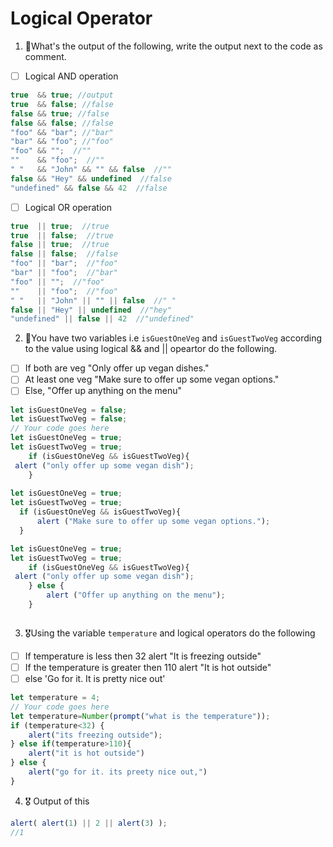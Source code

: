 # Logical Operator

1. 🥇What's the output of the following, write the output next to the code as comment.

* [ ] Logical AND operation

```js
true  && true; //output
true  && false; //false
false && true; //false
false && false; //false
"foo" && "bar"; //"bar"
"bar" && "foo"; //"foo"
"foo" && "";  //""
""    && "foo";  //""
" "   && "John" && "" && false  //""
false && "Hey" && undefined  //false
"undefined" && false && 42  //false
```

* [ ] Logical OR operation
```js
true  || true;  //true
true  || false;  //true
false || true;  //true
false || false;  //false
"foo" || "bar";  //"foo"
"bar" || "foo";  //"bar"
"foo" || "";  //"foo"
""    || "foo";  //"foo"
" "   || "John" || "" || false  //" "
false || "Hey" || undefined  //"hey"
"undefined" || false || 42  //"undefined"
```

2. 🥈You have two variables i.e `isGuestOneVeg` and  `isGuestTwoVeg` according to the value using logical && and || opeartor do the following.

* [ ] If both are veg "Only offer up vegan dishes."
* [ ] At least one veg  "Make sure to offer up some vegan options."
* [ ] Else, "Offer up anything on the menu"
```js
let isGuestOneVeg = false;
let isGuestTwoVeg = false;
// Your code goes here
let isGuestOneVeg = true;
let isGuestTwoVeg = true;
    if (isGuestOneVeg && isGuestTwoVeg){
 alert ("only offer up some vegan dish");
    }
   
let isGuestOneVeg = true;
let isGuestTwoVeg = true;
  if (isGuestOneVeg && isGuestTwoVeg){
      alert ("Make sure to offer up some vegan options.");
  }

let isGuestOneVeg = true;
let isGuestTwoVeg = true;
    if (isGuestOneVeg && isGuestTwoVeg){
 alert ("only offer up some vegan dish");
    } else {
        alert ("Offer up anything on the menu");
    }



```

3. 🎖Using the variable `temperature` and logical operators do the following
* [ ] If temperature is less then 32 alert "It is freezing outside"
* [ ] If the temperature is greater then 110 alert "It is hot outside"
* [ ] else 'Go for it. It is pretty nice out'
```js
let temperature = 4;
// Your code goes here
let temperature=Number(prompt("what is the temperature"));
if (temperature<32) {
    alert("its freezing outside");
} else if(temperature>110){ 
    alert("it is hot outside")
} else {
    alert("go for it. its preety nice out,")
}

```

4. 🎖 Output of this
```js
alert( alert(1) || 2 || alert(3) );
//1 
```